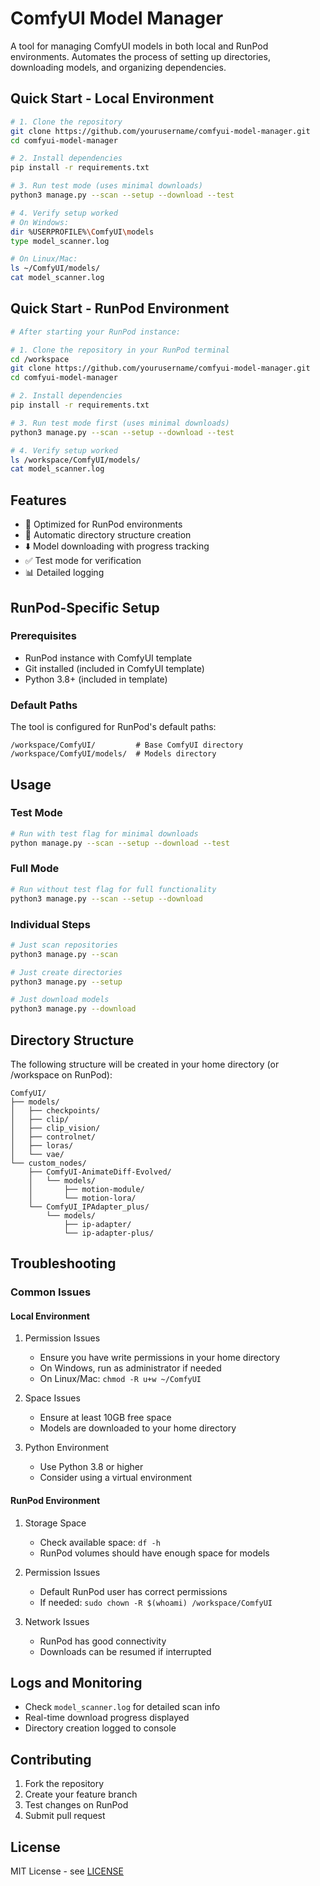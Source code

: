 # ComfyUI Model Manager

A tool for managing ComfyUI models in both local and RunPod environments. Automates the process of setting up directories, downloading models, and organizing dependencies.

## Quick Start - Local Environment

```bash
# 1. Clone the repository
git clone https://github.com/yourusername/comfyui-model-manager.git
cd comfyui-model-manager

# 2. Install dependencies
pip install -r requirements.txt

# 3. Run test mode (uses minimal downloads)
python3 manage.py --scan --setup --download --test

# 4. Verify setup worked
# On Windows:
dir %USERPROFILE%\ComfyUI\models
type model_scanner.log

# On Linux/Mac:
ls ~/ComfyUI/models/
cat model_scanner.log
```

## Quick Start - RunPod Environment

```bash
# After starting your RunPod instance:

# 1. Clone the repository in your RunPod terminal
cd /workspace
git clone https://github.com/yourusername/comfyui-model-manager.git
cd comfyui-model-manager

# 2. Install dependencies
pip install -r requirements.txt

# 3. Run test mode first (uses minimal downloads)
python3 manage.py --scan --setup --download --test

# 4. Verify setup worked
ls /workspace/ComfyUI/models/
cat model_scanner.log
```

## Features

- 🚀 Optimized for RunPod environments
- 📂 Automatic directory structure creation
- ⬇️ Model downloading with progress tracking
- ✅ Test mode for verification
- 📊 Detailed logging

## RunPod-Specific Setup

### Prerequisites
- RunPod instance with ComfyUI template
- Git installed (included in ComfyUI template)
- Python 3.8+ (included in template)

### Default Paths
The tool is configured for RunPod's default paths:
```
/workspace/ComfyUI/         # Base ComfyUI directory
/workspace/ComfyUI/models/  # Models directory
```

## Usage

### Test Mode
```bash
# Run with test flag for minimal downloads
python manage.py --scan --setup --download --test
```

### Full Mode
```bash
# Run without test flag for full functionality
python3 manage.py --scan --setup --download
```

### Individual Steps
```bash
# Just scan repositories
python3 manage.py --scan

# Just create directories
python3 manage.py --setup

# Just download models
python3 manage.py --download
```

## Directory Structure

The following structure will be created in your home directory (or /workspace on RunPod):

```
ComfyUI/
├── models/
│   ├── checkpoints/
│   ├── clip/
│   ├── clip_vision/
│   ├── controlnet/
│   ├── loras/
│   └── vae/
└── custom_nodes/
    ├── ComfyUI-AnimateDiff-Evolved/
    │   └── models/
    │       ├── motion-module/
    │       └── motion-lora/
    └── ComfyUI_IPAdapter_plus/
        └── models/
            ├── ip-adapter/
            └── ip-adapter-plus/
```

## Troubleshooting

### Common Issues

#### Local Environment
1. Permission Issues
   - Ensure you have write permissions in your home directory
   - On Windows, run as administrator if needed
   - On Linux/Mac: `chmod -R u+w ~/ComfyUI`

2. Space Issues
   - Ensure at least 10GB free space
   - Models are downloaded to your home directory

3. Python Environment
   - Use Python 3.8 or higher
   - Consider using a virtual environment

#### RunPod Environment

1. Storage Space
   - Check available space: `df -h`
   - RunPod volumes should have enough space for models

2. Permission Issues
   - Default RunPod user has correct permissions
   - If needed: `sudo chown -R $(whoami) /workspace/ComfyUI`

3. Network Issues
   - RunPod has good connectivity
   - Downloads can be resumed if interrupted

## Logs and Monitoring

- Check `model_scanner.log` for detailed scan info
- Real-time download progress displayed
- Directory creation logged to console

## Contributing

1. Fork the repository
2. Create your feature branch
3. Test changes on RunPod
4. Submit pull request

## License

MIT License - see [LICENSE](LICENSE)
